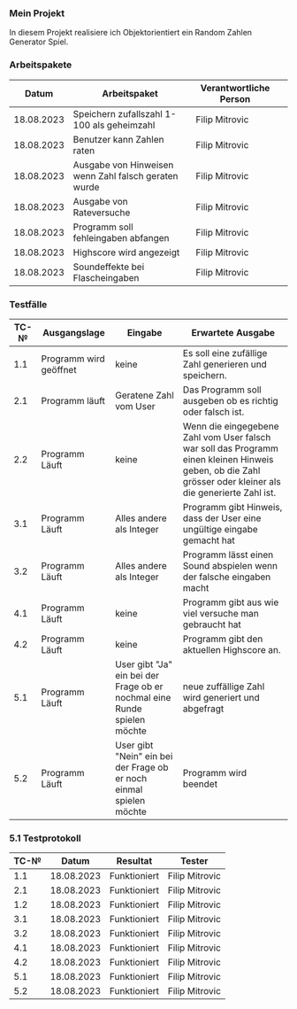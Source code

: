 ### Mein Projekt

In diesem Projekt realisiere ich Objektorientiert ein Random Zahlen Generator Spiel.


### Arbeitspakete

|Datum|	Arbeitspaket|	Verantwortliche Person||
| ---- | ------------ | ------- | ----------------- |
|18.08.2023|	Speichern zufallszahl 1-100 als geheimzahl|	Filip Mitrovic|
|18.08.2023|Benutzer kann Zahlen raten|	Filip Mitrovic|
|18.08.2023|	Ausgabe von Hinweisen wenn Zahl falsch geraten wurde|	Filip Mitrovic|
|18.08.2023|	Ausgabe von Rateversuche|	Filip Mitrovic|
|18.08.2023|	Programm soll fehleingaben abfangen|	Filip Mitrovic|
|18.08.2023|	Highscore wird angezeigt|	Filip Mitrovic|
|18.08.2023|	Soundeffekte bei Flascheingaben|	Filip Mitrovic|




### Testfälle

| TC-№ | Ausgangslage | Eingabe | Erwartete Ausgabe |
| ---- | ------------ | ------- | ----------------- |
|      1.1      |   Programm wird geöffnet   |keine|Es soll eine zufällige Zahl generieren und speichern.        |
|     2.1       |     Programm läuft|Geratene Zahl vom User    |  Das Programm soll ausgeben ob es richtig oder falsch ist.                               |
| 2.2|   Programm Läuft  |  keine             |    Wenn die eingegebene Zahl vom User falsch war soll das Programm einen kleinen Hinweis geben, ob die Zahl grösser oder kleiner als die generierte Zahl ist.|
|  3.1   |     Programm Läuft |Alles andere als Integer| Programm gibt Hinweis, dass der User eine ungültige eingabe gemacht hat   |
|  3.2      |    Programm Läuft|Alles andere als Integer  |Programm lässt einen Sound abspielen wenn der falsche eingaben macht  |
|   4.1         |     Programm Läuft|keine     |Programm gibt aus wie viel versuche man gebraucht hat                                 |
|   4.2         |    Programm Läuft    |        keine       |    Programm gibt den aktuellen Highscore an.     |
|       5.1     |    Programm Läuft    |    User gibt "Ja" ein bei der Frage ob er nochmal eine Runde spielen möchte           |   neue zuffällige Zahl wird generiert und abgefragt |
|       5.2     |     Programm Läuft   |  User gibt "Nein" ein bei der Frage ob er noch einmal spielen möchte             |     Programm wird beendet                            |

### 5.1 Testprotokoll

| TC-№ | Datum | Resultat | Tester |
| ---- | ----- | -------- | ------ |
| 1.1  |    18.08.2023   |     Funktioniert     |  Filip Mitrovic      |
| 2.1  |    18.08.2023   |     Funktioniert     |  Filip Mitrovic      |
| 1.2  |    18.08.2023   |     Funktioniert     |  Filip Mitrovic      |
| 3.1  |    18.08.2023   |     Funktioniert     |  Filip Mitrovic      |
| 3.2  |    18.08.2023   |     Funktioniert     |  Filip Mitrovic      |
| 4.1  |    18.08.2023   |     Funktioniert     |  Filip Mitrovic      |
| 4.2  |    18.08.2023   |     Funktioniert     |  Filip Mitrovic      |
| 5.1  |    18.08.2023   |     Funktioniert     |  Filip Mitrovic      |
| 5.2  |    18.08.2023   |     Funktioniert     |  Filip Mitrovic      |
